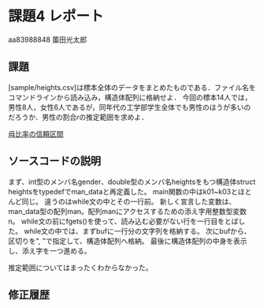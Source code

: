 # 課題4 レポート

aa83988848 薗田光太郎

## 課題

[sample/heights.csv]は標本全体のデータをまとめたものである．ファイル名をコマンドラインから読み込み，構造体配列に格納せよ．
今回の標本14人では，男性8人，女性6人であるが，同年代の工学部学生全体でも男性のほうが多いのだろうか．男性の割合$r$の推定範囲を求めよ．

[母比率の信頼区間][1]

[1]:../Reference/PopulationRatio.md

## ソースコードの説明
まず、int型のメンバ名gender、double型のメンバ名heightsをもつ構造体struct heightsをtypedefでman_dataと再定義した。
main関数の中はk01~k03とほとんど同じ。
違うのはwhile文の中とその一行前。
新しく宣言した変数は、man_data型の配列man。配列manにアクセスするための添え字用整数型変数n。
while文の前にfgets()を使って、読み込む必要がない行を一行目をとばした。
while文の中では、まずbufに一行分の文字列を格納する。
次にbufから、区切りを", "で指定して、構造体配列へ格納。
最後に構造体配列の中身を表示し、添え字を一つ進める。

推定範囲についてはまったくわからなかった。
## 修正履歴

